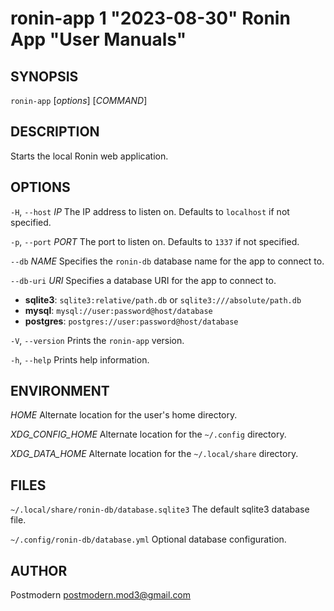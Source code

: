 # ronin-app 1 "2023-08-30" Ronin App "User Manuals"

## SYNOPSIS

`ronin-app` [*options*] [*COMMAND*]

## DESCRIPTION

Starts the local Ronin web application.

## OPTIONS

`-H`, `--host` *IP*
  The IP address to listen on. Defaults to `localhost` if not specified.

`-p`, `--port` *PORT*
  The port to listen on. Defaults to `1337` if not specified.

`--db` *NAME*
  Specifies the `ronin-db` database name for the app to connect to.

`--db-uri` *URI*
  Specifies a database URI for the app to connect to.

  * **sqlite3**: `sqlite3:relative/path.db` or `sqlite3:///absolute/path.db`
  * **mysql**: `mysql://user:password@host/database`
  * **postgres**: `postgres://user:password@host/database`

`-V`, `--version`
  Prints the `ronin-app` version.

`-h`, `--help`
  Prints help information.

## ENVIRONMENT

*HOME*
  Alternate location for the user's home directory.

*XDG_CONFIG_HOME*
  Alternate location for the `~/.config` directory.

*XDG_DATA_HOME*
  Alternate location for the `~/.local/share` directory.

## FILES

`~/.local/share/ronin-db/database.sqlite3`
  The default sqlite3 database file.

`~/.config/ronin-db/database.yml`
  Optional database configuration.

## AUTHOR

Postmodern <postmodern.mod3@gmail.com>

